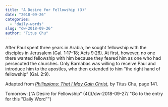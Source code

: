 ```yaml
---
title: "A Desire for Fellowship (3)"
date: "2018-09-26"
categories: 
  - "daily-words"
slug: "dw-2018-09-26"
author: "Titus Chu"
---
```


After Paul spent three years in Arabia, he sought fellowship with the disciples in Jerusalem (Gal. 1:17–18; Acts 9:26). At first, however, no one there wanted fellowship with him because they feared him as one who had persecuted the churches. Only Barnabas was willing to receive Paul and introduce him to the apostles, who then extended to him “the right hand of fellowship” (Gal. 2:9).

Adapted from _[Philippians: That I May Gain Christ](/book-philippians/ "Go to the listing for this book"),_ by Titus Chu, page 141.

Tomorrow: [“A Desire for Fellowship” (4)](/dw-2018-09-27/ "Go to the entry for this "Daily Word"")

